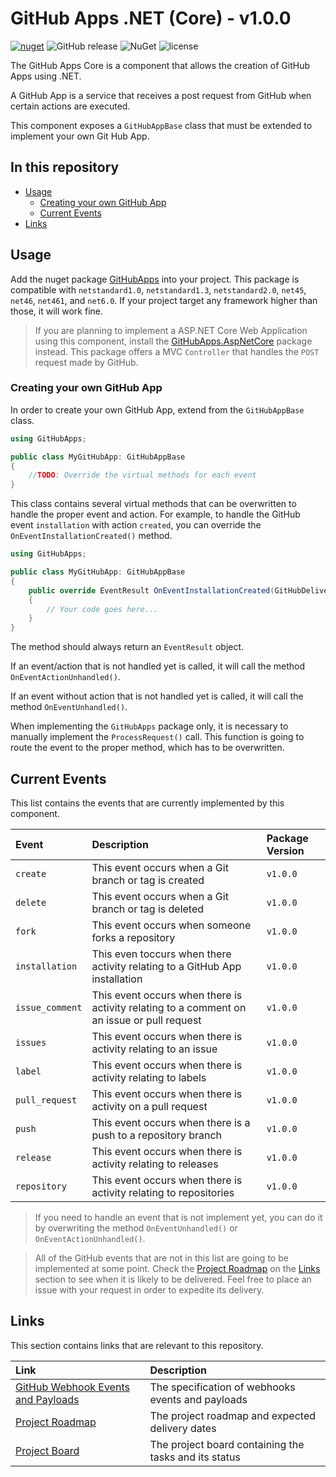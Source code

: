 ﻿# GitHub Apps .NET (Core) - v1.0.0

[![nuget](https://img.shields.io/nuget/v/GitHubApps.svg)](https://www.nuget.org/packages/GitHubApps/) 
![GitHub release](https://img.shields.io/github/release/olavodias/GitHubApps.svg)
![NuGet](https://img.shields.io/nuget/dt/GitHubApps.svg)
![license](https://img.shields.io/github/license/olavodias/GitHubApps.svg)

The GitHub Apps Core is a component that allows the creation of GitHub Apps using .NET.

A GitHub App is a service that receives a post request from GitHub when certain actions are executed.

This component exposes a `GitHubAppBase` class that must be extended to implement your own Git Hub App.

## In this repository

* [Usage](#usage)
  * [Creating your own GitHub App](#creating-your-own-github-app)
  * [Current Events](#current-events)
* [Links](#links)

## Usage

Add the nuget package [GitHubApps](https://www.nuget.org/packages/GitHubApps/) into your project. This package is compatible with `netstandard1.0`, `netstandard1.3`, `netstandard2.0`, `net45`, `net46`, `net461`, and `net6.0`. If your project target any framework higher than those, it will work fine.

> If you are planning to implement a ASP.NET Core Web Application using this component, install the [GitHubApps.AspNetCore](https://www.nuget.org/packages/GitHubApps.AspNetCore/) package instead. This package offers a MVC `Controller` that handles the `POST` request made by GitHub.

### Creating your own GitHub App

In order to create your own GitHub App, extend from the `GitHubAppBase` class.

```cs
using GitHubApps;

public class MyGitHubApp: GitHubAppBase
{
	//TODO: Override the virtual methods for each event
}
```

This class contains several virtual methods that can be overwritten to handle the proper event and action. For example, to handle the GitHub event `installation` with action `created`, you can override the `OnEventInstallationCreated()` method.

```cs
using GitHubApps;

public class MyGitHubApp: GitHubAppBase
{
	public override EventResult OnEventInstallationCreated(GitHubDelivery<GitHubEventInstallation> payload)
	{
	    // Your code goes here...
	}
}
```

The method should always return an `EventResult` object.

If an event/action that is not handled yet is called, it will call the method `OnEventActionUnhandled()`. 

If an event without action that is not handled yet is called, it will call the method `OnEventUnhandled()`.

When implementing the `GitHubApps` package only, it is necessary to manually implement the `ProcessRequest()` call. This function is going to route the event to the proper method, which has to be overwritten.

## Current Events

This list contains the events that are currently implemented by this component.

| Event | Description | Package Version |
| :-- | :-- | :-- |
| `create` | This event occurs when a Git branch or tag is created | `v1.0.0` |
| `delete` | This event occurs when a Git branch or tag is deleted | `v1.0.0` |
| `fork` | This event occurs when someone forks a repository | `v1.0.0` |
| `installation` | This even toccurs when there activity relating to a GitHub App installation | `v1.0.0` |
| `issue_comment` | This event occurs when there is activity relating to a comment on an issue or pull request | `v1.0.0` |
| `issues` | This event occurs when there is activity relating to an issue | `v1.0.0` |
| `label` | This event occurs when there is activity relating to labels | `v1.0.0` |
| `pull_request` | This event occurs when there is activity on a pull request | `v1.0.0` |
| `push` | This event occurs when there is a push to a repository branch | `v1.0.0` |
| `release` | This event occurs when there is activity relating to releases | `v1.0.0` |
| `repository` | This event occurs when there is activity relating to repositories | `v1.0.0` |

> If you need to handle an event that is not implement yet, you can do it by overwriting the method `OnEventUnhandled()` or `OnEventActionUnhandled()`.

> All of the GitHub events that are not in this list are going to be implemented at some point. Check the [Project Roadmap](https://github.com/users/olavodias/projects/2/views/2) on the [Links](#links) section to see when it is likely to be delivered. Feel free to place an issue with your request in order to expedite its delivery.

## Links

This section contains links that are relevant to this repository.

| Link | Description |
| :-- | :-- |
| [GitHub Webhook Events and Payloads](https://docs.github.com/en/webhooks/webhook-events-and-payloads) | The specification of webhooks events and payloads |
| [Project Roadmap](https://github.com/users/olavodias/projects/2/views/2) | The project roadmap and expected delivery dates |
| [Project Board](https://github.com/users/olavodias/projects/2/views/1) | The project board containing the tasks and its status |






